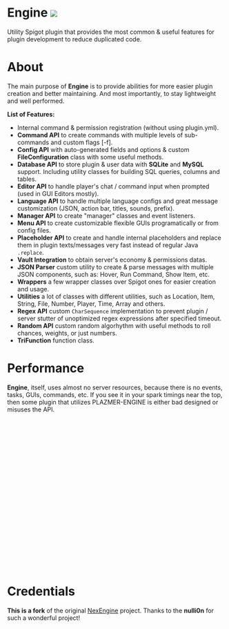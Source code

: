 # Engine [![](https://jitpack.io/v/getplusm/Engine.svg)](https://jitpack.io/#getplusm/Engine)
Utility Spigot plugin that provides the most common & useful features for plugin development to reduce duplicated code.

# About
The main purpose of **Engine** is to provide abilities for more easier plugin creation and better maintaining. And most importantly, to stay lightweight and well performed.

**List of Features:**
* Internal command & permission registration (without using plugin.yml).
* **Command API** to create commands with multiple levels of sub-commands and custom flags \[-f\].
* **Config API** with auto-generated fields and options & custom **FileConfiguration** class with some useful methods.
* **Database API** to store plugin & user data with **SQLite** and **MySQL** support. Including utility classes for building SQL queries, columns and tables.
* **Editor API** to handle player's chat / command input when prompted (used in GUI Editors mostly).
* **Language API** to handle multiple language configs and great message customization (JSON, action bar, titles, sounds, prefix).
* **Manager API** to create "manager" classes and event listeners.
* **Menu API** to create customizable flexible GUIs programatically or from config files.
* **Placeholder API** to create and handle internal placeholders and replace them in plugin texts/messages very fast instead of regular Java `.replace`.
* **Vault Integration** to obtain server's economy & permissions datas.
* **JSON Parser** custom utility to create & parse messages with multiple JSON components, such as: Hover, Run Command, Show Item, etc.
* **Wrappers** a few wrapper classes over Spigot ones for easier creation and usage.
* **Utilities** a lot of classes with different utilities, such as Location, Item, String, File, Number, Player, Time, Array and others.
* **Regex API** custom `CharSequence` implementation to prevent plugin / server stutter of unoptimized regex expressions after specified timeout.
* **Random API** custom random algorhythm with useful methods to roll chances, weights, or just numbers.
* **TriFunction** function class.

# Performance
**Engine**, itself, uses almost no server resources, because there is no events, tasks, GUIs, commands, etc. If you see it in your spark timings near the top, then some plugin that utilizes PLAZMER-ENGINE is either bad designed or misuses the API.
<br><br><br><br><br><br><br><br><br><br><br><br><br><br><br><br><br><br><br><br><br><br>

# Credentials
 **This is a fork** of the original [NexEngine](https://github.com/nulli0n/NexEngine-spigot) project.
 Thanks to the **nulli0n** for such a wonderful project!
